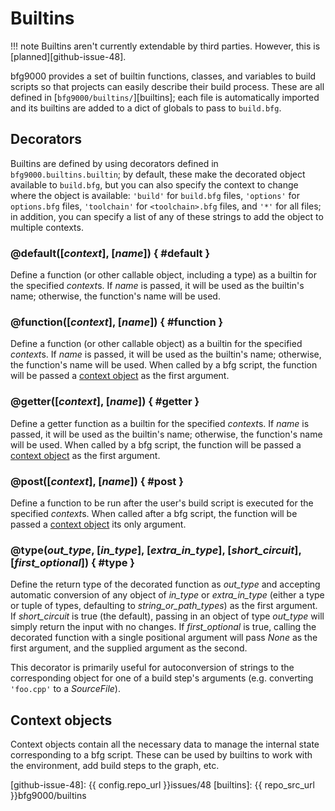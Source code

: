 # Builtins

!!! note
    Builtins aren't currently extendable by third parties. However, this is
    [planned][github-issue-48].

bfg9000 provides a set of builtin functions, classes, and variables to build
scripts so that projects can easily describe their build process. These are
all defined in [`bfg9000/builtins/`][builtins]; each file is automatically
imported and its builtins are added to a dict of globals to pass to `build.bfg`.

## Decorators

Builtins are defined by using decorators defined in `bfg9000.builtins.builtin`;
by default, these make the decorated object available to `build.bfg`, but you
can also specify the context to change where the object is available: `'build'`
for `build.bfg` files, `'options'` for `options.bfg` files, `'toolchain'` for
`<toolchain>.bfg` files, and `'*'` for all files; in addition, you can specify
a list of any of these strings to add the object to multiple contexts.

### @default([*context*], [*name*]) { #default }

Define a function (or other callable object, including a type) as a builtin for
the specified *context*s. If *name* is passed, it will be used as the builtin's
name; otherwise, the function's name will be used.

### @function([*context*], [*name*]) { #function }

Define a function (or other callable object) as a builtin for the specified
*context*s. If *name* is passed, it will be used as the builtin's name;
otherwise, the function's name will be used. When called by a bfg script, the
function will be passed a [context object](#context-objects) as the first
argument.

### @getter([*context*], [*name*]) { #getter }

Define a getter function as a builtin for the specified *context*s. If *name* is
passed, it will be used as the builtin's name; otherwise, the function's name
will be used. When called by a bfg script, the function will be passed a
[context object](#context-objects) as the first argument.

### @post([*context*], [*name*]) { #post }

Define a function to be run after the user's build script is executed for the
specified *context*s. When called after a bfg script, the function will be
passed a [context object](#context-objects) its only argument.

### @type(*out_type*, [*in_type*], [*extra_in_type*], [*short_circuit*], [*first_optional*]) { #type }

Define the return type of the decorated function as *out_type* and accepting
automatic conversion of any object of *in_type* or *extra_in_type* (either a
type or tuple of types, defaulting to *string_or_path_types*) as the first
argument. If *short_circuit* is true (the default), passing in an object of type
*out_type* will simply return the input with no changes. If *first_optional* is
true, calling the decorated function with a single positional argument will pass
*None* as the first argument, and the supplied argument as the second.

This decorator is primarily useful for autoconversion of strings to the
corresponding object for one of a build step's arguments (e.g. converting
`'foo.cpp'` to a *SourceFile*).

## Context objects

Context objects contain all the necessary data to manage the internal state
corresponding to a bfg script. These can be used by builtins to work with the
environment, add build steps to the graph, etc.

[github-issue-48]: {{ config.repo_url }}issues/48
[builtins]: {{ repo_src_url }}bfg9000/builtins
